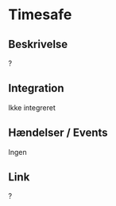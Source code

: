 # Timesafe

## Beskrivelse

?

## Integration

Ikke integreret

## Hændelser / Events

Ingen

## Link

?
